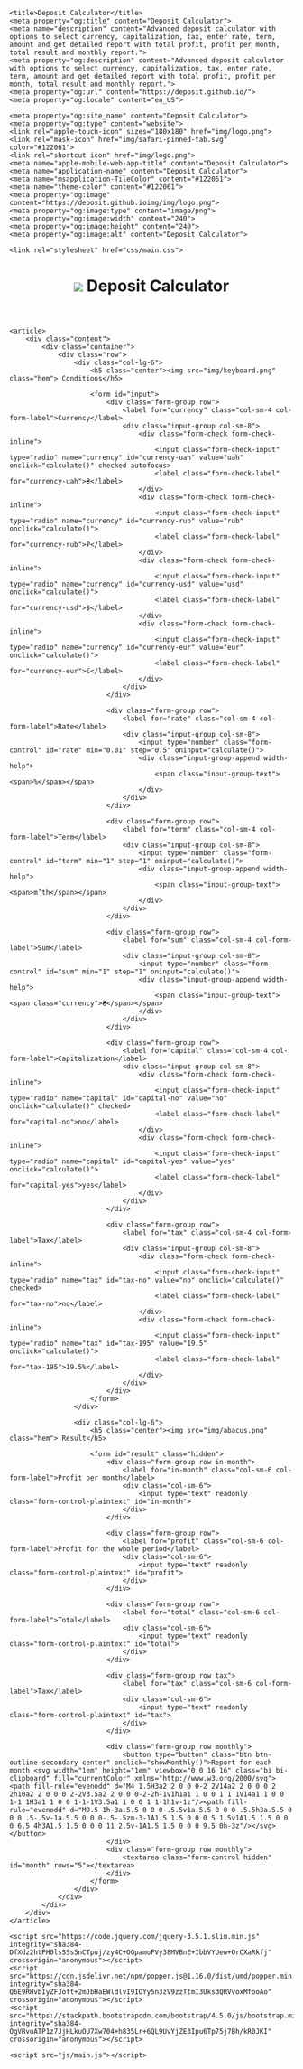 <!DOCTYPE html>
<html lang="en">
<head>
    <meta charset="utf-8">
    <meta name="viewport" content="width=device-width, initial-scale=1.0">
    <link rel="stylesheet" href="https://stackpath.bootstrapcdn.com/bootstrap/4.5.0/css/bootstrap.min.css" integrity="sha384-9aIt2nRpC12Uk9gS9baDl411NQApFmC26EwAOH8WgZl5MYYxFfc+NcPb1dKGj7Sk" crossorigin="anonymous">

    <title>Deposit Calculator</title>
    <meta property="og:title" content="Deposit Calculator">
    <meta name="description" content="Advanced deposit calculator with options to select currency, capitalization, tax, enter rate, term, amount and get detailed report with total profit, profit per month, total result and monthly report.">
    <meta property="og:description" content="Advanced deposit calculator with options to select currency, capitalization, tax, enter rate, term, amount and get detailed report with total profit, profit per month, total result and monthly report.">
    <meta property="og:url" content="https://deposit.github.io/">
	<meta property="og:locale" content="en_US">

	<meta property="og:site_name" content="Deposit Calculator">
	<meta property="og:type" content="website">
    <link rel="apple-touch-icon" sizes="180x180" href="img/logo.png">
    <link rel="mask-icon" href="img/safari-pinned-tab.svg" color="#122061">
    <link rel="shortcut icon" href="img/logo.png">
    <meta name="apple-mobile-web-app-title" content="Deposit Calculator">
    <meta name="application-name" content="Deposit Calculator">
    <meta name="msapplication-TileColor" content="#122061">
    <meta name="theme-color" content="#122061">
    <meta property="og:image" content="https://deposit.github.ioimg/img/logo.png">
	<meta property="og:image:type" content="image/png">
	<meta property="og:image:width" content="240">
	<meta property="og:image:height" content="240">
    <meta property="og:image:alt" content="Deposit Calculator">
    
    <link rel="stylesheet" href="css/main.css">
</head>
<body>
	<header>
        <div class="content">
            <div class="container">
                <div class="row">
                    <div class="col">
                        <h1><img src="img/logo.png" class="hem"> Deposit Calculator</h1>
                    </div>
                </div>
            </div>
        </div>
    </header>

	<article>
        <div class="content">
            <div class="container">
                <div class="row">
                    <div class="col-lg-6">
                        <h5 class="center"><img src="img/keyboard.png" class="hem"> Conditions</h5>

                        <form id="input">
                            <div class="form-group row">
                                <label for="currency" class="col-sm-4 col-form-label">Currency</label>
                                <div class="input-group col-sm-8">
                                    <div class="form-check form-check-inline">
                                        <input class="form-check-input" type="radio" name="currency" id="currency-uah" value="uah" onclick="calculate()" checked autofocus>
                                        <label class="form-check-label" for="currency-uah">₴</label>
                                    </div>
                                    <div class="form-check form-check-inline">
                                        <input class="form-check-input" type="radio" name="currency" id="currency-rub" value="rub" onclick="calculate()">
                                        <label class="form-check-label" for="currency-rub">₽</label>
                                    </div>
                                    <div class="form-check form-check-inline">
                                        <input class="form-check-input" type="radio" name="currency" id="currency-usd" value="usd" onclick="calculate()">
                                        <label class="form-check-label" for="currency-usd">$</label>
                                    </div>
                                    <div class="form-check form-check-inline">
                                        <input class="form-check-input" type="radio" name="currency" id="currency-eur" value="eur" onclick="calculate()">
                                        <label class="form-check-label" for="currency-eur">€</label>
                                    </div>
                                </div>
                            </div>

                            <div class="form-group row">
                                <label for="rate" class="col-sm-4 col-form-label">Rate</label>
                                <div class="input-group col-sm-8">
                                    <input type="number" class="form-control" id="rate" min="0.01" step="0.5" oninput="calculate()">
                                    <div class="input-group-append width-help">
                                        <span class="input-group-text"><span>%</span></span>
                                    </div>
                                </div>
                            </div>

                            <div class="form-group row">
                                <label for="term" class="col-sm-4 col-form-label">Term</label>
                                <div class="input-group col-sm-8">
                                    <input type="number" class="form-control" id="term" min="1" step="1" oninput="calculate()">
                                    <div class="input-group-append width-help">
                                        <span class="input-group-text"><span>m’th</span></span>
                                    </div>
                                </div>
                            </div>

                            <div class="form-group row">
                                <label for="sum" class="col-sm-4 col-form-label">Sum</label>
                                <div class="input-group col-sm-8">
                                    <input type="number" class="form-control" id="sum" min="1" step="1" oninput="calculate()">
                                    <div class="input-group-append width-help">
                                        <span class="input-group-text"><span class="currency">₴</span></span>
                                    </div>
                                </div>
                            </div>

                            <div class="form-group row">
                                <label for="capital" class="col-sm-4 col-form-label">Capitalization</label>
                                <div class="input-group col-sm-8">
                                    <div class="form-check form-check-inline">
                                        <input class="form-check-input" type="radio" name="capital" id="capital-no" value="no" onclick="calculate()" checked>
                                        <label class="form-check-label" for="capital-no">no</label>
                                    </div>
                                    <div class="form-check form-check-inline">
                                        <input class="form-check-input" type="radio" name="capital" id="capital-yes" value="yes" onclick="calculate()">
                                        <label class="form-check-label" for="capital-yes">yes</label>
                                    </div>
                                </div>
                            </div>

                            <div class="form-group row">
                                <label for="tax" class="col-sm-4 col-form-label">Tax</label>
                                <div class="input-group col-sm-8">
                                    <div class="form-check form-check-inline">
                                        <input class="form-check-input" type="radio" name="tax" id="tax-no" value="no" onclick="calculate()" checked>
                                        <label class="form-check-label" for="tax-no">no</label>
                                    </div>
                                    <div class="form-check form-check-inline">
                                        <input class="form-check-input" type="radio" name="tax" id="tax-195" value="19.5" onclick="calculate()">
                                        <label class="form-check-label" for="tax-195">19.5%</label>
                                    </div>
                                </div>
                            </div>
                        </form>
                    </div>
                    
                    <div class="col-lg-6">
                        <h5 class="center"><img src="img/abacus.png" class="hem"> Result</h5>

                        <form id="result" class="hidden">
                            <div class="form-group row in-month">
                                <label for="in-month" class="col-sm-6 col-form-label">Profit per month</label>
                                <div class="col-sm-6">
                                    <input type="text" readonly class="form-control-plaintext" id="in-month">
                                </div>
                            </div>
                            
                            <div class="form-group row">
                                <label for="profit" class="col-sm-6 col-form-label">Profit for the whole period</label>
                                <div class="col-sm-6">
                                    <input type="text" readonly class="form-control-plaintext" id="profit">
                                </div>
                            </div>
                            
                            <div class="form-group row">
                                <label for="total" class="col-sm-6 col-form-label">Total</label>
                                <div class="col-sm-6">
                                    <input type="text" readonly class="form-control-plaintext" id="total">
                                </div>
                            </div>

                            <div class="form-group row tax">
                                <label for="tax" class="col-sm-6 col-form-label">Tax</label>
                                <div class="col-sm-6">
                                    <input type="text" readonly class="form-control-plaintext" id="tax">
                                </div>
                            </div>

                            <div class="form-group row monthly">
                                <button type="button" class="btn btn-outline-secondary center" onclick="showMonthly()">Report for each month <svg width="1em" height="1em" viewbox="0 0 16 16" class="bi bi-clipboard" fill="currentColor" xmlns="http://www.w3.org/2000/svg"><path fill-rule="evenodd" d="M4 1.5H3a2 2 0 0 0-2 2V14a2 2 0 0 0 2 2h10a2 2 0 0 0 2-2V3.5a2 2 0 0 0-2-2h-1v1h1a1 1 0 0 1 1 1V14a1 1 0 0 1-1 1H3a1 1 0 0 1-1-1V3.5a1 1 0 0 1 1-1h1v-1z"/><path fill-rule="evenodd" d="M9.5 1h-3a.5.5 0 0 0-.5.5v1a.5.5 0 0 0 .5.5h3a.5.5 0 0 0 .5-.5v-1a.5.5 0 0 0-.5-.5zm-3-1A1.5 1.5 0 0 0 5 1.5v1A1.5 1.5 0 0 0 6.5 4h3A1.5 1.5 0 0 0 11 2.5v-1A1.5 1.5 0 0 0 9.5 0h-3z"/></svg></button>
                            </div>
                            <div class="form-group row monthly">
                                <textarea class="form-control hidden" id="month" rows="5"></textarea>
                            </div>
                        </form>
                    </div>
                </div>
            </div>
        </div>
	</article>

    <script src="https://code.jquery.com/jquery-3.5.1.slim.min.js" integrity="sha384-DfXdz2htPH0lsSSs5nCTpuj/zy4C+OGpamoFVy38MVBnE+IbbVYUew+OrCXaRkfj" crossorigin="anonymous"></script>
    <script src="https://cdn.jsdelivr.net/npm/popper.js@1.16.0/dist/umd/popper.min.js" integrity="sha384-Q6E9RHvbIyZFJoft+2mJbHaEWldlvI9IOYy5n3zV9zzTtmI3UksdQRVvoxMfooAo" crossorigin="anonymous"></script>
    <script src="https://stackpath.bootstrapcdn.com/bootstrap/4.5.0/js/bootstrap.min.js" integrity="sha384-OgVRvuATP1z7JjHLkuOU7Xw704+h835Lr+6QL9UvYjZE3Ipu6Tp75j7Bh/kR0JKI" crossorigin="anonymous"></script>
    
    <script src="js/main.js"></script>
</body>
</html>
